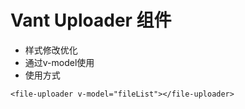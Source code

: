 # Vant Uploader 组件
- 样式修改优化
- 通过v-model使用
- 使用方式
```
<file-uploader v-model="fileList"></file-uploader>
```